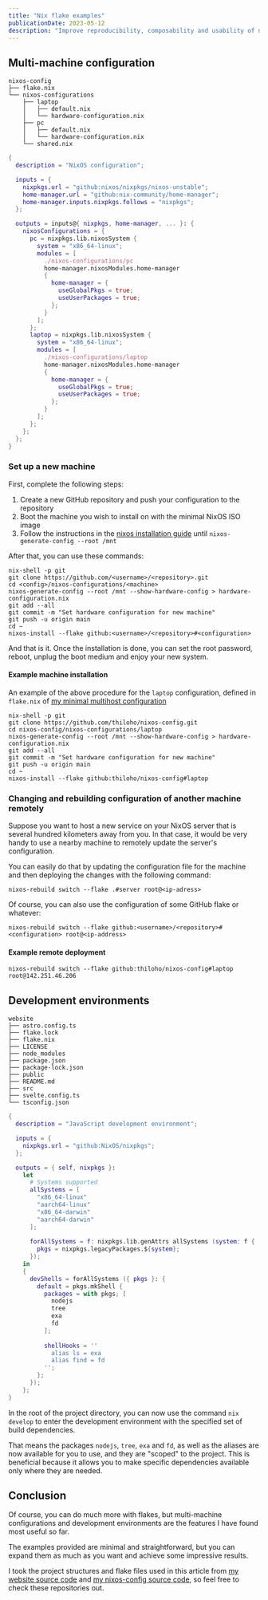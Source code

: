 ```yaml
---
title: "Nix flake examples"
publicationDate: 2023-05-12
description: "Improve reproducibility, composability and usability of nix-based projects with flakes and the experimental cli commands."
---
```


## Multi-machine configuration

```
nixos-config
├── flake.nix
└── nixos-configurations
    ├── laptop
    │   ├── default.nix
    │   └── hardware-configuration.nix
    ├── pc
    │   ├── default.nix
    │   └── hardware-configuration.nix
    └── shared.nix
```

```nix
{
  description = "NixOS configuration";

  inputs = {
    nixpkgs.url = "github:nixos/nixpkgs/nixos-unstable";
    home-manager.url = "github:nix-community/home-manager";
    home-manager.inputs.nixpkgs.follows = "nixpkgs";
  };

  outputs = inputs@{ nixpkgs, home-manager, ... }: {
    nixosConfigurations = {
      pc = nixpkgs.lib.nixosSystem {
        system = "x86_64-linux";
        modules = [
          ./nixos-configurations/pc
          home-manager.nixosModules.home-manager
          {
            home-manager = {
              useGlobalPkgs = true;
              useUserPackages = true;
            };
          }
        ];
      };
      laptop = nixpkgs.lib.nixosSystem {
        system = "x86_64-linux";
        modules = [
          ./nixos-configurations/laptop
          home-manager.nixosModules.home-manager
          {
            home-manager = {
              useGlobalPkgs = true;
              useUserPackages = true;
            };
          }
        ];
      };
    };
  };
}
```

### Set up a new machine

First, complete the following steps:

1. Create a new GitHub repository and push your configuration to the repository
2. Boot the machine you wish to install on with the minimal NixOS ISO image
3. Follow the instructions in the [nixos installation guide](https://nixos.org/manual/nixos/stable/index.html#sec-installation-manual-summary) until `nixos-generate-config --root /mnt`

After that, you can use these commands:

```
nix-shell -p git
git clone https://github.com/<username>/<repository>.git
cd <config>/nixos-configurations/<machine>
nixos-generate-config --root /mnt --show-hardware-config > hardware-configuration.nix
git add --all
git commit -m "Set hardware configuration for new machine"
git push -u origin main
cd ~
nixos-install --flake github:<username>/<repository>#<configuration>
```

And that is it. Once the installation is done, you can set the root password, reboot, unplug the boot medium and enjoy your new system.

#### Example machine installation

An example of the above procedure for the `laptop` configuration, defined in `flake.nix` of [my minimal multihost configuration](https://github.com/thiloho/nixos-config)

```
nix-shell -p git
git clone https://github.com/thiloho/nixos-config.git
cd nixos-config/nixos-configurations/laptop
nixos-generate-config --root /mnt --show-hardware-config > hardware-configuration.nix
git add --all
git commit -m "Set hardware configuration for new machine"
git push -u origin main
cd ~
nixos-install --flake github:thiloho/nixos-config#laptop

```

### Changing and rebuilding configuration of another machine remotely

Suppose you want to host a new service on your NixOS server that is several hundred kilometers away from you. In that case, it would be very handy to use a nearby machine to remotely update the server's configuration.

You can easily do that by updating the configuration file for the machine and then deploying the changes with the following command:

```
nixos-rebuild switch --flake .#server root@<ip-adress>
```

Of course, you can also use the configuration of some GitHub flake or whatever:

```
nixos-rebuild switch --flake github:<username>/<repository>#<configuration> root@<ip-address>
```

#### Example remote deployment

```
nixos-rebuild switch --flake github:thiloho/nixos-config#laptop root@142.251.46.206
```

## Development environments

```
website
├── astro.config.ts
├── flake.lock
├── flake.nix
├── LICENSE
├── node_modules
├── package.json
├── package-lock.json
├── public
├── README.md
├── src
├── svelte.config.ts
└── tsconfig.json
```

```nix
{
  description = "JavaScript development environment";

  inputs = {
    nixpkgs.url = "github:NixOS/nixpkgs";
  };

  outputs = { self, nixpkgs }:
    let
      # Systems supported
      allSystems = [
        "x86_64-linux"
        "aarch64-linux"
        "x86_64-darwin"
        "aarch64-darwin"
      ];
      
      forAllSystems = f: nixpkgs.lib.genAttrs allSystems (system: f {
        pkgs = nixpkgs.legacyPackages.${system};
      });
    in
    {
      devShells = forAllSystems ({ pkgs }: {
        default = pkgs.mkShell {
          packages = with pkgs; [
            nodejs
            tree
            exa
            fd
          ];
          
          shellHooks = ''
            alias ls = exa
            alias find = fd
          '';
        };
      });
    };
}
```

In the root of the project directory, you can now use the command `nix develop` to enter the development environment with the specified set of build dependencies.

That means the packages `nodejs`, `tree`, `exa` and `fd`, as well as the aliases are now available for you to use, and they are "scoped" to the project. This is beneficial because it allows you to make specific dependencies available only where they are needed.

## Conclusion

Of course, you can do much more with flakes, but multi-machine configurations and development environments are the features I have found most useful so far.

The examples provided are minimal and straightforward, but you can expand them as much as you want and achieve some impressive results.

I took the project structures and flake files used in this article from [my website source code](https://github.com/thiloho/website) and [my nixos-config source code](https://github.com/thiloho/nixos-config), so feel free to check these repositories out.
